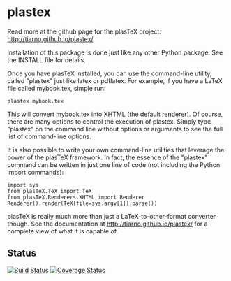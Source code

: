 # plastex

Read more at the github page for the plasTeX project:  http://tiarno.github.io/plastex/

Installation of this package is done just like any other Python package.
See the INSTALL file for details.

Once you have plasTeX installed, you can use the command-line utility,
called "plastex" just like latex or pdflatex.  For example, if you
have a LaTeX file called mybook.tex, simple run:

    plastex mybook.tex

This will convert mybook.tex into XHTML (the default renderer).  Of course,
there are many options to control the execution of plastex.  Simply type
"plastex" on the command line without options or arguments to see the
full list of command-line options.

It is also possible to write your own command-line utilities that leverage
the power of the plasTeX framework.  In fact, the essence of the "plastex"
command can be written in just one line of code (not including the Python
import commands):

    import sys
    from plasTeX.TeX import TeX
    from plasTeX.Renderers.XHTML import Renderer
    Renderer().render(TeX(file=sys.argv[1]).parse())

plasTeX is really much more than just a LaTeX-to-other-format converter 
though.  See the documentation at http://tiarno.github.io/plastex/ for a complete
view of what it is capable of.

## Status
[![Build Status](https://travis-ci.org/niklasp/plastex.svg?branch=python3)](https://travis-ci.org/niklasp/plastex)
[![Coverage Status](https://coveralls.io/repos/github/niklasp/plastex/badge.svg?branch=python3)](https://coveralls.io/github/niklasp/plastex?branch=python3)
